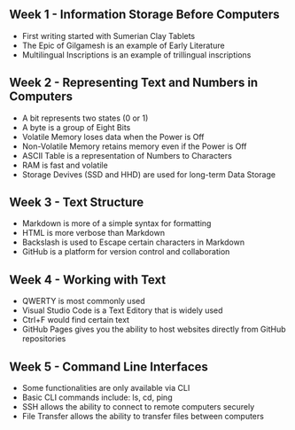 ## Week 1 - Information Storage Before Computers
- First writing started with Sumerian Clay Tablets
- The Epic of Gilgamesh is an example of Early Literature
- Multilingual Inscriptions is an example of trillingual inscriptions

## Week 2 - Representing Text and Numbers in Computers
- A bit represents two states (0 or 1)
- A byte is a group of Eight Bits
- Volatile Memory loses data when the Power is Off
- Non-Volatile Memory retains memory even if the Power is Off
- ASCII Table is a representation of Numbers to Characters
- RAM is fast and volatile
- Storage Devives (SSD and HHD) are used for long-term Data Storage

## Week 3 - Text Structure
- Markdown is more of a simple syntax for formatting
- HTML is more verbose than Markdown
- Backslash is used to Escape certain characters in Markdown
- GitHub is a platform for version control and collaboration

## Week 4 - Working with Text
- QWERTY is most commonly used
- Visual Studio Code is a Text Editory that is widely used
- Ctrl+F would find certain text
- GitHub Pages gives you the ability to host websites directly from GitHub repositories

## Week 5 - Command Line Interfaces
- Some functionalities are only available via CLI
- Basic CLI commands include: ls, cd, ping
- SSH allows the ability to connect to remote computers securely
- File Transfer allows the ability to transfer files between computers
